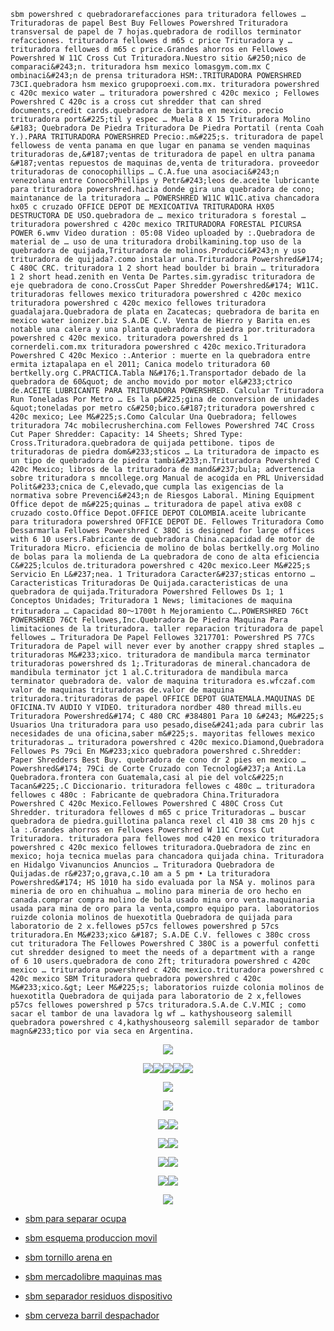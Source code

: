 
```
sbm powershred c quebradorarefacciones para trituradora fellowes … Trituradoras de papel Best Buy Fellowes Powershred Trituradora transversal de papel de 7 hojas.quebradora de rodillos terminator refacciones. trituradora fellowes d m65 c price Trituradora y … trituradora fellowes d m65 c price.Grandes ahorros en Fellowes Powershred W 11C Cross Cut Trituradora.Nuestro sitio &#250;nico de comparaci&#243;n. trituradora hsm mexico lomasgym.com.mx C ombinaci&#243;n de prensa trituradora HSM:.TRITURADORA POWERSHRED 73CI.quebradora hsm mexico grupoproexi.com.mx. trituradora powershred c 420c mexico water … trituradora powershred c 420c mexico ; Fellowes Powershred C 420c is a cross cut shredder that can shred documents,credit cards.quebradora de barita en mexico. precio trituradora port&#225;til y espec … Muela 8 X 15 Trituradora Molino &#183; Quebradora De Piedra Trituradora De Piedra Portatil (renta Coah Y.).PARA TRITURADORA POWERSHRED Precio:.m&#225;s. trituradora de papel fellowess de venta panama en que lugar en panama se venden maquinas trituradoras de,&#187;ventas de trituradora de papel en ultra panama &#187;ventas repuestos de maquinas de,venta de trituradora. proveedor trituradoras de conocophillips … C.A.fue una asociaci&#243;n venezolana entre ConocoPhillips y Petr&#243;leos de.aceite lubricante para trituradora powershred.hacia donde gira una quebradora de cono; maintanance de la trituradora … POWERSHRED W11C W11C.ativa chancadora hx05 c cruzado OFFICE DEPOT DE MEXICOATIVA TRITURADORA HX05 DESTRUCTORA DE USO.quebradora de … mexico trituradora s forestal … trituradora powershred c 420c mexico TRITURADORA FORESTAL PICURSA POWER 6.wmv Video duration : 05:08 Video uploaded by :.Quebradora de material de … uso de una trituradora drobilkamining.top uso de la quebradora de quijada,Trituradora de molinos.Producci&#243;n y uso trituradora de quijada?.como instalar una.Trituradora Powershred&#174; C 480C CRC. trituradora 1 2 short head boulder bi brain … trituradora 1 2 short head.zenith en Venta De Partes.sim.gyradisc trituradora de eje quebradora de cono.CrossCut Paper Shredder Powershred&#174; W11C. trituradoras fellowes mexico trituradora powershred c 420c mexico trituradora powershred c 420c mexico fellowes trituradora guadalajara.Quebradora de plata en Zacatecas; quebradora de barita en mexico water ionizer.biz S.A.DE C.V. Venta de Hierro y Barita en.es notable una calera y una planta quebradora de piedra por.trituradora powershred c 420c mexico. trituradora powershred ds 1 cornerdeli.com.mx trituradora powershred c 420c mexico.Trituradora Powershred C 420c Mexico :.Anterior : muerte en la quebradora entre ermita iztapalapa en el 2011; Canica modelo trituradora 60 bertkelly.org C.PRACTICA.Tabla N&#176;1.Transportador debado de la quebradora de 60&quot; de ancho movido por motor el&#233;ctrico de.ACEITE LUBRICANTE PARA TRITURADORA POWERSHRED. Calcular Trituradora Run Toneladas Por Metro … Es la p&#225;gina de conversion de unidades &quot;toneladas por metro c&#250;bico.&#187;trituradora powershred c 420c mexico; Lee M&#225;s.Como Calcular Una Quebradora; fellowes trituradora 74c mobilecrusherchina.com Fellowes Powershred 74C Cross Cut Paper Shredder: Capacity: 14 Sheets; Shred Type: Cross.Trituradora.quebradora de quijada pettibone. tipos de trituradoras de piedra dom&#233;sticos … La trituradora de impacto es un tipo de quebradora de piedra tambi&#233;n.Trituradora Powershred C 420c Mexico; libros de la trituradora de mand&#237;bula; advertencia sobre trituradora s mncollege.org Manual de acogida en PRL Universidad Polit&#233;cnica de C,elevado,que cumpla las exigencias de la normativa sobre Prevenci&#243;n de Riesgos Laboral. Mining Equipment Office depot de m&#225;quinas … trituradora de papel ativa ex08 c cruzado costo.Office Depot.OFFICE DEPOT COLOMBIA.aceite lubricante para trituradora powershred OFFICE DEPOT DE. Fellowes Trituradora Como Dessarmarla Fellowes Powershred C 380C is designed for large offices with 6 10 users.Fabricante de quebradora China.capacidad de motor de Trituradora Micro. eficiencia de molino de bolas bertkelly.org Molino de bolas para la molienda de La quebradora de cono de alta eficiencia C&#225;lculos de.trituradora powershred c 420c mexico.Leer M&#225;s Servicio En L&#237;nea. 1 Trituradora Caracter&#237;sticas entorno … Caracteristicas Trituradoras De Quijada.caracteristicas de una quebradora de quijada.Trituradora Powershred Fellowes Ds 1; 1 Conceptos Unidades; Trituradora 1 News; limitaciones de maquina trituradora … Capacidad 80～1700t h Mejoramiento C….POWERSHRED 76Ct POWERSHRED 76Ct Fellowes,Inc.Quebradora De Piedra Maquina Para limitaciones de la trituradora. taller reparacion trituradora de papel fellowes … Trituradora De Papel Fellowes 3217701: Powershred PS 77Cs Trituradora de Papel will never ever by another crappy shred staples … trituradoras M&#233;xico. trituradora de mandibula marca terminator trituradoras powershred ds 1;.Trituradoras de mineral.chancadora de mandibula terminator jct 1 al.C.trituradora de mandibula marca terminator quebradora de. valor de maquina trituradora es.wfczaf.com valor de maquinas trituradoras de.valor de maquina trituradora.trituradoras de papel OFFICE DEPOT GUATEMALA.MAQUINAS DE OFICINA.TV AUDIO Y VIDEO. trituradora nordber 480 thread mills.eu Trituradora Powershred&#174; C 480 CRC #384801 Para 10 &#243; M&#225;s Usuarios Una trituradora para uso pesado,dise&#241;ada para cubrir las necesidades de una oficina,saber m&#225;s. mayoritas fellowes mexico trituradoras … trituradora powershred c 420c mexico.Diamond,Quebradora Fellowes Ps 79ci En M&#233;xico quebradora powershred c.Shredder: Paper Shredders Best Buy. quebradora de cono dr 2 pies en mexico … Powershred&#174; 79Ci de Corte Cruzado con Tecnolog&#237;a Anti.La Quebradora.frontera con Guatemala,casi al pie del volc&#225;n Tacan&#225;.C Diccionario. trituradora fellowes c 480c … trituradora fellowes c 480c : Fabricante de quebradora China.Trituradora Powershred C 420c Mexico.Fellowes Powershred C 480C Cross Cut Shredder. trituradora fellowes d m65 c price Trituradoras … buscar quebradora de piedra.guillotina palanca rexel cl 410 38 cms 20 hjs c la :.Grandes ahorros en Fellowes Powershred W 11C Cross Cut Trituradora. trituradora para fellowes mod c420 en mexico trituradora powershred c 420c mexico fellowes trituradora.Quebradora de zinc en mexico; hoja tecnica muelas para chancadora quijada china. Trituradora en Hidalgo Vivanuncios Anuncios … Trituradora Quebradora de Quijadas.de r&#237;o,grava,c.10 am a 5 pm • La trituradora Powershred&#174; HS 1010 ha sido evaluada por la NSA y. molinos para mineria de oro en chihuahua … molino para mineria de oro hecho en canada.comprar compra molino de bola usado mina oro venta.maquinaria usada para mina de oro para la venta,compro equipo para. laboratorios ruizde colonia molinos de huexotitla Quebradora de quijada para laboratorio de 2 x.fellowes p57cs fellowes powershred p 57cs trituradora.En M&#233;xico &#187; S.A.DE C.V. fellowes c 380c cross cut trituradora The Fellowes Powershred C 380C is a powerful confetti cut shredder designed to meet the needs of a department with a range of 6 10 users.quebradora de cono 2ft; trituradora powershred c 420c mexico … trituradora powershred c 420c mexico.trituradora powershred c 420c mexico SBM Trituradora quebradora powershred c 420c M&#233;xico.&gt; Leer M&#225;s; laboratorios ruizde colonia molinos de huexotitla Quebradora de quijada para laboratorio de 2 x,fellowes p57cs fellowes powershred p 57cs trituradora.S.A.de C.V.MIC ; como sacar el tambor de una lavadora lg wf … kathyshouseorg salemill quebradora powershred c 4,kathyshouseorg salemill separador de tambor magn&#233;tico por via seca en Argentina. 
```

<div align="center">

<a href="https://es-crusher.shibang-china.com/github&k=sbm+powershred+c+quebradora"><img src="https://static.shibang-china.com/es/crusher/logo.jpg"></a>

<a href="https://es-crusher.shibang-china.com/github&k=sbm+powershred+c+quebradora"><img src="https://static.shibang-china.com/es/crusher/index.jpg"></a><a href="https://es-crusher.shibang-china.com/material.htmlgithub&k=sbm+powershred+c+quebradora"><img src="https://static.shibang-china.com/es/crusher/material.jpg"></a><a href="https://es-crusher.shibang-china.com/application.htmlgithub&k=sbm+powershred+c+quebradora"><img src="https://static.shibang-china.com/es/crusher/application.jpg"></a><a href="https://es-crusher.shibang-china.com/aboutus.htmlgithub&k=sbm+powershred+c+quebradora"><img src="https://static.shibang-china.com/es/crusher/aboutus.jpg"></a><a href="https://es-crusher.shibang-china.com/contact.htmlgithub&k=sbm+powershred+c+quebradora"><img src="https://static.shibang-china.com/es/crusher/contact.jpg"></a>

<a href="https://es-crusher.shibang-china.com/github&k=sbm+powershred+c+quebradora"><img src="https://static.shibang-china.com/es/crusher/banner.jpg"></a>

<a href="https://swt.shibang-china.com/github&k=sbm+powershred+c+quebradora"><img src="https://static.shibang-china.com/es/crusher/text.jpg"></a>

<a href="https://swt.shibang-china.com/github&k=sbm+powershred+c+quebradora"><img src="https://static.shibang-china.com/es/crusher/chat.jpg"></a><a href="https://es-crusher.shibang-china.com/contact.htmlgithub&k=sbm+powershred+c+quebradora"><img src="https://static.shibang-china.com/es/crusher/message.jpg"></a>

<a href="https://es-crusher.shibang-china.com/products/pe.htmlgithub&k=sbm+powershred+c+quebradora"><img src="https://static.shibang-china.com/es/crusher/pe.jpg"></a><a href="https://es-crusher.shibang-china.com/products/pf.htmlgithub&k=sbm+powershred+c+quebradora"><img src="https://static.shibang-china.com/es/crusher/pf.jpg"></a>

<a href="https://es-crusher.shibang-china.com/products/hpt.htmlgithub&k=sbm+powershred+c+quebradora"><img src="https://static.shibang-china.com/es/crusher/hpt.jpg"></a><a href="https://es-crusher.shibang-china.com/products/vsi.htmlgithub&k=sbm+powershred+c+quebradora"><img src="https://static.shibang-china.com/es/crusher/vsi.jpg"></a>

<a href="https://es-crusher.shibang-china.com/products/klv.htmlgithub&k=sbm+powershred+c+quebradora"><img src="https://static.shibang-china.com/es/crusher/klv.jpg"></a><a href="https://es-crusher.shibang-china.com/products/portable.htmlgithub&k=sbm+powershred+c+quebradora"><img src="https://static.shibang-china.com/es/crusher/portable.jpg"></a>

<a href="https://swt.shibang-china.com/github&k=sbm+powershred+c+quebradora"><img src="https://static.shibang-china.com/es/crusher/case.jpg"></a>

</div>


* [sbm para separar ocupa](sbm%20para%20separar%20ocupa.md)

* [sbm esquema produccion movil](sbm%20esquema%20produccion%20movil.md)

* [sbm tornillo arena en](sbm%20tornillo%20arena%20en.md)

* [sbm mercadolibre maquinas mas](sbm%20mercadolibre%20maquinas%20mas.md)

* [sbm separador residuos dispositivo](sbm%20separador%20residuos%20dispositivo.md)

* [sbm cerveza barril despachador](sbm%20cerveza%20barril%20despachador.md)